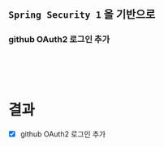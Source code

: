 ## `Spring Security 1` 을 기반으로
### github OAuth2 로그인 추가

<br/>
<br/>
<br/>

# 결과
- [X] github OAuth2 로그인 추가